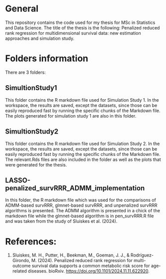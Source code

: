 # General
This repository contains the code used for my thesis for MSc in Statistics and Data Science. The title of the thesis is the following: Penalized reduced rank regression for multidimensional survival data: new estimation approaches and simulation study.

# Folders information
There are 3 folders:
## SimultionStudy1
This folder contains the R markdown file used for Simulation Study 1. In the workspace, the results are saved, except the datasets, since those can be easily reproduced fast by running the specific chunks of the Markdown file. The plots generated for simulation study 1 are also in this folder.
## SimultionStudy2
This folder contains the R markdown file used for Simulation Study 2. In the workspace, the results are saved, except the datasets, since those can be easily reproduced fast by running the specific chunks of the Markdown file. The relevant.Rds files are also included in the folder as well as the plots that were generated for the thesis.
## LASSO-penalized_survRRR_ADMM_implementation
In this folder, the R markdown file which was used for the comparisons of ADMM-based survRRR, glmnet-based survRRR, and unpenalized survRRR algorithms is presented. The ADMM algorithm is presented in a chick of the markdown file while the glmnet-based algorithm is in pen_survRRR.R file and was taken from the study of Sluiskes et al. (2024). 

# References:
1. Sluiskes, M. H., Putter, H., Beekman, M., Goeman, J. J., & Rodríguez-Girondo, M. (2024). Penalized reduced rank regression for multi-outcome survival data supports a common metabolic risk score for age-related diseases. bioRxiv. https://doi.org/10.1101/2024.11.11.622920.
